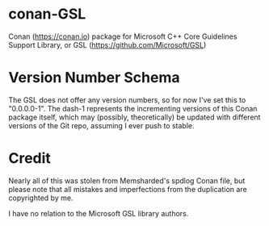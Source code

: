 # conan-GSL
Conan (https://conan.io) package for Microsoft C++ Core Guidelines Support Library, or GSL (https://github.com/Microsoft/GSL)

# Version Number Schema

The GSL does not offer any version numbers, so for now I've set this to
"0.0.0.0-1". The dash-1 represents the incrementing versions of this
Conan package itself, which may (possibly, theoretically) be updated with
different versions of the Git repo, assuming I ever push to stable.

# Credit

Nearly all of this was stolen from Memsharded's spdlog Conan file, but please
note that all mistakes and imperfections from the duplication are copyrighted
by me.


I have no relation to the Microsoft GSL library authors.

